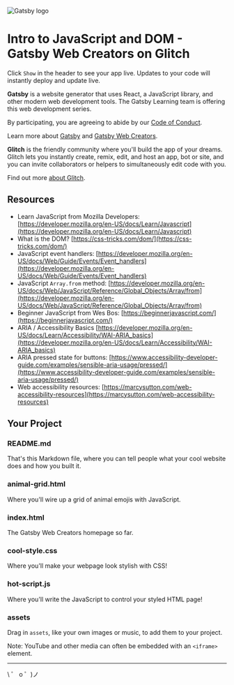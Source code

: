 ![Gatsby logo](https://cdn.glitch.com/d387b22e-9641-40eb-a67a-383c0ebd6ba8%2FGatsby_Monogram.png?v=1585109177672)

# Intro to JavaScript and DOM - Gatsby Web Creators on Glitch

Click `Show` in the header to see your app live. Updates to your code will instantly deploy and update live.

**Gatsby** is a website generator that uses React, a JavaScript library, and other modern web development tools. The Gatsby Learning team is offering this web development series.

By participating, you are agreeing to abide by our [Code of Conduct](https://www.gatsbyjs.org/contributing/code-of-conduct/).

Learn more about [Gatsby](https://gatsbyjs.org) and [Gatsby Web Creators](https://gatsbyjs.com/gatsby-web-creators/).

**Glitch** is the friendly community where you'll build the app of your dreams. Glitch lets you instantly create, remix, edit, and host an app, bot or site, and you can invite collaborators or helpers to simultaneously edit code with you.

Find out more [about Glitch](https://glitch.com/about).


## Resources

- Learn JavaScript from Mozilla Developers: [https://developer.mozilla.org/en-US/docs/Learn/Javascript](https://developer.mozilla.org/en-US/docs/Learn/Javascript)
- What is the DOM? [https://css-tricks.com/dom/](https://css-tricks.com/dom/)
- JavaScript event handlers: [https://developer.mozilla.org/en-US/docs/Web/Guide/Events/Event_handlers](https://developer.mozilla.org/en-US/docs/Web/Guide/Events/Event_handlers)
- JavaScript `Array.from` method: [https://developer.mozilla.org/en-US/docs/Web/JavaScript/Reference/Global_Objects/Array/from](https://developer.mozilla.org/en-US/docs/Web/JavaScript/Reference/Global_Objects/Array/from)
- Beginner JavaScript from Wes Bos: [https://beginnerjavascript.com/](https://beginnerjavascript.com/)
- ARIA / Accessibility Basics [https://developer.mozilla.org/en-US/docs/Learn/Accessibility/WAI-ARIA_basics](https://developer.mozilla.org/en-US/docs/Learn/Accessibility/WAI-ARIA_basics)
- ARIA pressed state for buttons: [https://www.accessibility-developer-guide.com/examples/sensible-aria-usage/pressed/](https://www.accessibility-developer-guide.com/examples/sensible-aria-usage/pressed/)
- Web accessibility resources: [https://marcysutton.com/web-accessibility-resources](https://marcysutton.com/web-accessibility-resources)

## Your Project

### README.md

That's this Markdown file, where you can tell people what your cool website does and how you built it.

### animal-grid.html

Where you'll wire up a grid of animal emojis with JavaScript.

### index.html

The Gatsby Web Creators homepage so far.

### cool-style.css

Where you'll make your webpage look stylish with CSS!

### hot-script.js

Where you'll write the JavaScript to control your styled HTML page!

### assets

Drag in `assets`, like your own images or music, to add them to your project. 

Note: YouTube and other media can often be embedded with an `<iframe>` element.


---

\ ゜ o ゜)ノ
